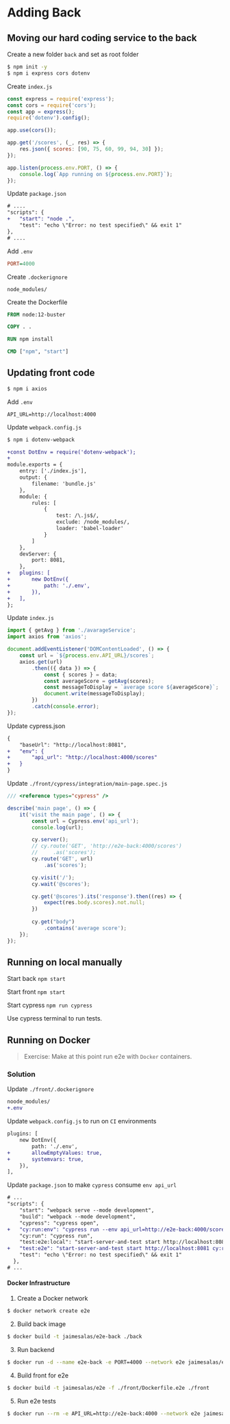 # Adding Back

## Moving our hard coding service to the back

Create a new folder `back` and set as root folder

```bash
$ npm init -y
$ npm i express cors dotenv
```

Create `index.js`

```js
const express = require('express');
const cors = require('cors');
const app = express();
require('dotenv').config();

app.use(cors());

app.get('/scores', (_, res) => {
    res.json({ scores: [90, 75, 60, 99, 94, 30] });
});

app.listen(process.env.PORT, () => {
    console.log(`App running on ${process.env.PORT}`);
});
```

Update `package.json`

```diff
# ....
"scripts": {
+   "start": "node .",
    "test": "echo \"Error: no test specified\" && exit 1"
},
# ....
```

Add `.env`

```ini
PORT=4000
```

Create `.dockerignore`

```
node_modules/
```

Create the Dockerfile

```Dockerfile
FROM node:12-buster

COPY . .

RUN npm install

CMD ["npm", "start"]
```

## Updating front code

```bash
$ npm i axios
```

Add `.env`

```
API_URL=http://localhost:4000
```

Update `webpack.config.js`

```bash
$ npm i dotenv-webpack
```

```diff
+const DotEnv = require('dotenv-webpack');
+
module.exports = {
    entry: ['./index.js'],
    output: {
        filename: 'bundle.js'
    },
    module: {
        rules: [
            {
                test: /\.js$/,
                exclude: /node_modules/,
                loader: 'babel-loader'
            }
        ]
    },
    devServer: {
        port: 8081,
    },
+   plugins: [
+       new DotEnv({
+           path: './.env',
+       }),
+   ],
};
```

Update `index.js`

```js
import { getAvg } from './avarageService';
import axios from 'axios';

document.addEventListener('DOMContentLoaded', () => {
    const url = `${process.env.API_URL}/scores`;
    axios.get(url)
        .then(({ data }) => {
            const { scores } = data;
            const averageScore = getAvg(scores);
            const messageToDisplay = `average score ${averageScore}`;
            document.write(messageToDisplay);
        })
        .catch(console.error);
});
```


Update cypress.json

```diff
{
    "baseUrl": "http://localhost:8081",
+   "env": {
+       "api_url": "http://localhost:4000/scores"
+   }
}
```

Update `./front/cypress/integration/main-page.spec.js`

```js
/// <reference types="cypress" />

describe('main page', () => {
    it('visit the main page', () => {
        const url = Cypress.env('api_url');
        console.log(url);

        cy.server();
        // cy.route('GET', 'http://e2e-back:4000/scores')
        //     .as('scores');
        cy.route('GET', url)
            .as('scores');

        cy.visit('/');
        cy.wait('@scores');

        cy.get('@scores').its('response').then((res) => {
            expect(res.body.scores).not.null;
        })
        
        cy.get("body")
            .contains('average score');
    });
});

```

## Running on local manually

Start back `npm start`

Start front `npm start`

Start cypress `npm run cypress`

Use cypress terminal to run tests.

## Running on Docker

> Exercise: Make at this point run e2e with `Docker` containers.

### Solution

Update `./front/.dockerignore`

```diff
noode_modules/
+.env
```

Update `webpack.config.js` to run on `CI` environments

```diff
plugins: [
    new DotEnv({
        path: './.env',
+       allowEmptyValues: true,
+       systemvars: true,
    }),
],
```

Update `package.json` to make `cypress` consume `env api_url`

```diff
# ...
"scripts": {
    "start": "webpack serve --mode development",
    "build": "webpack --mode development",
    "cypress": "cypress open",
+   "cy:run:env": "cypress run --env api_url=http://e2e-back:4000/scores",
    "cy:run": "cypress run",
    "test:e2e:local": "start-server-and-test start http://localhost:8081 cy:run",
+   "test:e2e": "start-server-and-test start http://localhost:8081 cy:run:env",
    "test": "echo \"Error: no test specified\" && exit 1"
  },
# ...
```

#### Docker Infrastructure

1. Create a Docker network

```bash
$ docker network create e2e
```

2. Build back image

```bash
$ docker build -t jaimesalas/e2e-back ./back
```

3. Run backend

```bash
$ docker run -d --name e2e-back -e PORT=4000 --network e2e jaimesalas/e2e-back
```

4. Build front for e2e

```bash
$ docker build -t jaimesalas/e2e -f ./front/Dockerfile.e2e ./front
```

5. Run e2e tests

```bash
$ docker run --rm -e API_URL=http://e2e-back:4000 --network e2e jaimesalas/e2e npm run test:e2e
```